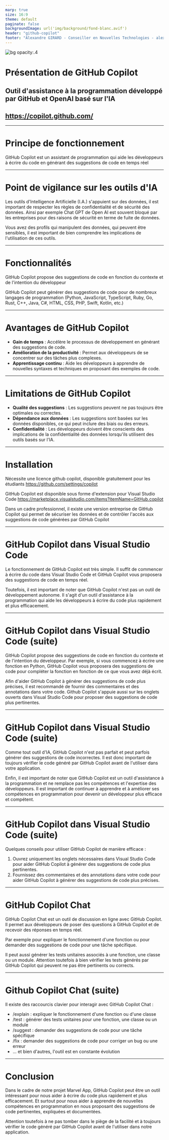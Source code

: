 ```yaml
---
marp: true
size: 16:9
theme: default
paginate: false
backgroundImage: url('img/background/fond-blanc.avif')
header: "github-copilot"
footer: "Alexandre GIRARD - Conseiller en Nouvelles Technologies - alexandre.girard@maif.fr"
---
```


![bg opacity:.4 ](./img/background/fond-maif.jpg)

# Présentation de GitHub Copilot

## Outil d'assistance à la programmation développé par GitHub et OpenAI basé sur l'IA
## https://copilot.github.com/

---

# Principe de fonctionnement

GitHub Copilot est un assistant de programmation qui aide les développeurs à écrire du code en générant des suggestions de code en temps réel

---

# Point de vigilance sur les outils d'IA

Les outils d'Intelligence Artificielle (I.A.) s'appuient sur des données, il est important de respecter les règles de confidentialité et de sécurité des données. 
Ainsi par exemple Chat GPT de Open AI est souvent bloqué par les entreprises pour des raisons de sécurité en terme de fuite de données.

Vous avez des profils qui manipulent des données, qui peuvent être sensibles, il est important de bien comprendre les implications de l'utilisation de ces outils.

---

# Fonctionnalités

GitHub Copilot propose des suggestions de code en fonction du contexte et de l'intention du développeur

GitHub Copilot peut générer des suggestions de code pour de nombreux langages de programmation (Python, JavaScript, TypeScript, Ruby, Go, Rust, C++, Java, C#, HTML, CSS, PHP, Swift, Kotlin, etc.)

---

# Avantages de GitHub Copilot

- **Gain de temps** : Accélère le processus de développement en générant des suggestions de code.
- **Amélioration de la productivité** : Permet aux développeurs de se concentrer sur des tâches plus complexes.
- **Apprentissage continu** : Aide les développeurs à apprendre de nouvelles syntaxes et techniques en proposant des exemples de code.

---

# Limitations de GitHub Copilot

- **Qualité des suggestions** : Les suggestions peuvent ne pas toujours être optimales ou correctes.
- **Dépendance aux données** : Les suggestions sont basées sur les données disponibles, ce qui peut inclure des biais ou des erreurs.
- **Confidentialité** : Les développeurs doivent être conscients des implications de la confidentialité des données lorsqu'ils utilisent des outils basés sur l'IA.

---

# Installation

Nécessite une licence github copilot, disponible gratuitement pour les étudiants
https://github.com/settings/copilot

GitHub Copilot est disponible sous forme d'extension pour Visual Studio Code
https://marketplace.visualstudio.com/items?itemName=GitHub.copilot

Dans un cadre professionnel, il existe une version entreprise de GitHub Copilot qui permet de sécuriser les données et de contrôler l'accès aux suggestions de code générées par GitHub Copilot

---

# GitHub Copilot dans Visual Studio Code

Le fonctionnement de GitHub Copilot est très simple. Il suffit de commencer à écrire du code dans Visual Studio Code et GitHub Copilot vous proposera des suggestions de code en temps réel.

Toutefois, il est important de noter que GitHub Copilot n'est pas un outil de développement autonome. Il s'agit d'un outil d'assistance à la programmation qui aide les développeurs à écrire du code plus rapidement et plus efficacement.

---

# GitHub Copilot dans Visual Studio Code (suite)

GitHub Copilot propose des suggestions de code en fonction du contexte et de l'intention du développeur. Par exemple, si vous commencez à écrire une fonction en Python, GitHub Copilot vous proposera des suggestions de code pour compléter la fonction en fonction de ce que vous avez déjà écrit.

Afin d'aider GitHub Copilot à générer des suggestions de code plus précises, il est recommandé de fournir des commentaires et des annotations dans votre code. Github Copilot s'appuie aussi sur les onglets ouverts dans Visual Studio Code pour proposer des suggestions de code plus pertinentes.

---

# GitHub Copilot dans Visual Studio Code (suite)

Comme tout outil d'IA, GitHub Copilot n'est pas parfait et peut parfois générer des suggestions de code incorrectes. Il est donc important de toujours vérifier le code généré par GitHub Copilot avant de l'utiliser dans votre application.

Enfin, il est important de noter que GitHub Copilot est un outil d'assistance à la programmation et ne remplace pas les compétences et l'expertise des développeurs. Il est important de continuer à apprendre et à améliorer ses compétences en programmation pour devenir un développeur plus efficace et compétent.

---

# GitHub Copilot dans Visual Studio Code (suite)

Quelques conseils pour utiliser GitHub Copilot de manière efficace :

1. Ouvrez uniquement les onglets nécessaires dans Visual Studio Code pour aider GitHub Copilot à générer des suggestions de code plus pertinentes.
2. Fournissez des commentaires et des annotations dans votre code pour aider GitHub Copilot à générer des suggestions de code plus précises.

---

# GitHub Copilot Chat

GitHub Copilot Chat est un outil de discussion en ligne avec GitHub Copilot. Il permet aux développeurs de poser des questions à GitHub Copilot et de recevoir des réponses en temps réel.

Par exemple pour expliquer le fonctionnement d'une fonction ou pour demander des suggestions de code pour une tâche spécifique.

Il peut aussi générer les tests unitaires associés à une fonction, une classe ou un module. Attention toutefois à bien vérifier les tests générés par GitHub Copilot qui peuvent ne pas être pertinents ou corrects.

---

# Github Copilot Chat (suite)

Il existe des raccourcis clavier pour interagir avec GitHub Copilot Chat :

- /explain : expliquer le fonctionnement d'une fonction ou d'une classe
- /test : générer des tests unitaires pour une fonction, une classe ou un module
- /suggest : demander des suggestions de code pour une tâche spécifique
- /fix : demander des suggestions de code pour corriger un bug ou une erreur
- ... et bien d'autres, l'outil est en constante évolution

---

# Conclusion

Dans le cadre de notre projet Marvel App, GitHub Copilot peut être un outil intéressant pour nous aider à écrire du code plus rapidement et plus efficacement. Et surtout pour nous aider à apprendre de nouvelles compétences en programmation en nous proposant des suggestions de code pertinentes, expliquées et documentées.

Attention toutefois à ne pas tomber dans le piège de la facilité et à toujours vérifier le code généré par GitHub Copilot avant de l'utiliser dans notre application.